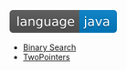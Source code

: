 ![language](https://github.com/jagadeeshkmanne/dsa/blob/master/resources/language-java-blue.svg?raw=true)

- [Binary Search](/binarysearch)
- [TwoPointers](/twoPointers)

